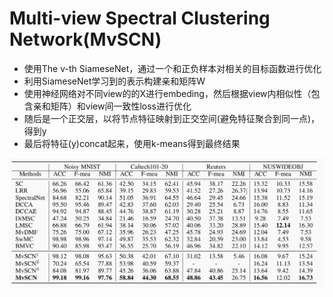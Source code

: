 # Multi-view Spectral Clustering Network(MvSCN)
- 使用The v-th SiameseNet，通过一个和正负样本对相关的目标函数进行优化
- 利用SiameseNet学习到的表示构建亲和矩阵W
- 使用神经网络对不同view的的X进行embeding，然后根据view内相似性（包含亲和矩阵）和view间一致性loss进行优化
- 随后是一个正交层，以将节点特征映射到正交空间(避免特征聚合到同一点)，得到y
- 最后将特征(y)concat起来，使用k-means得到最终结果

![image](https://github.com/mandarinlch/multiview/blob/master/image/20200801210434%20.png)


